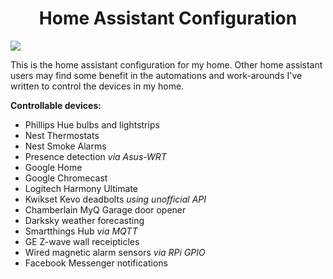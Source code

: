<h1 style="text-align: center;"><strong>Home Assistant Configuration</strong></h1>

<img src="https://raw.githubusercontent.com/Bahnburner/Home-Assistant-Config/e8ce22c6f53912a14b45f986af25f47074fd8584/screenshot.png">

<p>This is the&nbsp;home assistant configuration for my home. Other home assistant users may find some benefit in the automations and work-arounds I've written to control the devices in my home.&nbsp;</p>
<p><strong>Controllable devices:</strong></p>
<ul>
<li>Phillips Hue bulbs and lightstrips</li>
<li>Nest Thermostats</li>
<li>Nest Smoke Alarms</li>
<li>Presence detection <i>via Asus-WRT</i></li>
<li>Google Home</li>
<li>Google Chromecast</li>
<li>Logitech Harmony Ultimate</li>
<li>Kwikset Kevo deadbolts <i>using unofficial API</i></li>
<li>Chamberlain MyQ Garage door opener</li>
<li>Darksky weather forecasting</li>
<li>Smartthings Hub <i>via MQTT</i></li>
<li>GE Z-wave wall receipticles</li>
<li>Wired magnetic alarm sensors <i>via RPi GPIO</i></li>
<li>Facebook Messenger notifications</li> 

</ul>
